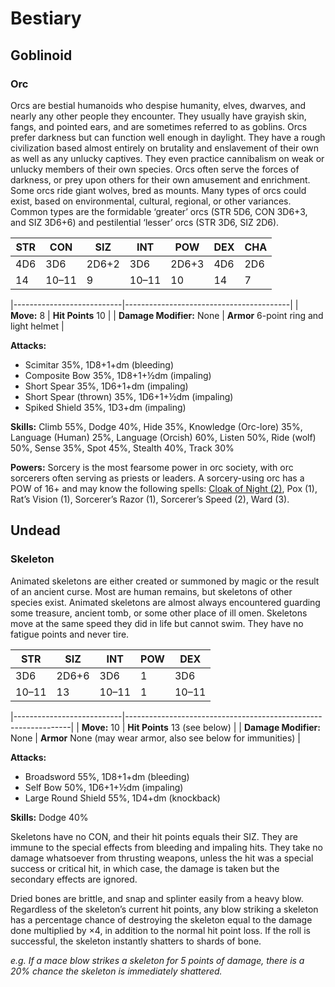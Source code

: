 # Bestiary

## Goblinoid

### Orc

Orcs are bestial humanoids who despise humanity, elves, dwarves, and nearly any other people they encounter. They usually have grayish skin, fangs, and pointed ears, and are sometimes referred to as goblins. Orcs prefer darkness but can function well enough in daylight. They have a rough civilization based almost entirely on brutality and enslavement of their own as well as any unlucky captives. They even practice cannibalism on weak or unlucky members of their own species. Orcs often serve the forces of darkness, or prey upon others for their own amusement and enrichment. Some orcs ride giant wolves, bred as mounts. Many types of orcs could exist, based on environmental, cultural, regional, or other variances. Common types are the formidable ‘greater’ orcs (STR 5D6, CON 3D6+3, and SIZ 3D6+6) and pestilential ‘lesser’ orcs (STR 3D6, SIZ 2D6).

| **STR** | **CON** | **SIZ** | **INT** | **POW** | **DEX** | **CHA** |
|---------|---------|---------|---------|---------|---------|---------|
| 4D6     | 3D6     | 2D6+2   | 3D6     | 2D6+3   | 4D6     | 2D6     |
| 14      | 10–11   | 9       | 10–11   | 10      | 14      | 7       |

|---------------------------|-----------------------------------------|
| **Move:** 8               | **Hit Points** 10                       |
| **Damage Modifier:** None | **Armor** 6-point ring and light helmet |

**Attacks:**

-   Scimitar 35%, 1D8+1+dm (bleeding)
-   Composite Bow 35%, 1D8+1+½dm (impaling)
-   Short Spear 35%, 1D6+1+dm (impaling)
-   Short Spear (thrown) 35%, 1D6+1+½dm (impaling)
-   Spiked Shield 35%, 1D3+dm (impaling)

**Skills:** Climb 55%, Dodge 40%, Hide 35%, Knowledge (Orc-lore) 35%, Language (Human) 25%, Language (Orcish) 60%, Listen 50%, Ride (wolf) 50%, Sense 35%, Spot 45%, Stealth 40%, Track 30%

**Powers:** Sorcery is the most fearsome power in orc society, with orc sorcerers often serving as priests or leaders. A sorcery-using orc has a POW of 16+ and may know the following spells: [Cloak of Night (2)][cloak-of-night], Pox (1), Rat’s Vision (1), Sorcerer’s Razor (1), Sorcerer’s Speed (2), Ward (3).

## Undead

### Skeleton

Animated skeletons are either created or summoned by magic or the result of an ancient curse. Most are human remains, but skeletons of other species exist. Animated skeletons are almost always encountered guarding some treasure, ancient tomb, or some other place of ill omen. Skeletons move at the same speed they did in life but cannot swim. They have no fatigue points and never tire.

| **STR** | **SIZ** | **INT** | **POW** | **DEX** |
|---------|---------|---------|---------|---------|
| 3D6     | 2D6+6   | 3D6     | 1       | 3D6     |
| 10–11   | 13      | 10–11   | 1       | 10–11   |

|---------------------------|----------------------------------------------------------------|
| **Move:** 10              | **Hit Points** 13 (see below)                                  |
| **Damage Modifier:** None | **Armor** None (may wear armor, also see below for immunities) |

**Attacks:**

-   Broadsword 55%, 1D8+1+dm (bleeding)
-   Self Bow 50%, 1D6+1+½dm (impaling)
-   Large Round Shield 55%, 1D4+dm (knockback)

**Skills:** Dodge 40%

Skeletons have no CON, and their hit points equals their SIZ. They are immune to the special effects from bleeding and impaling hits. They take no damage whatsoever from thrusting weapons, unless the hit was a special success or critical hit, in which case, the damage is taken but the secondary effects are ignored.

Dried bones are brittle, and snap and splinter easily from a heavy blow. Regardless of the skeleton’s current hit points, any blow striking a skeleton has a percentage chance of destroying the skeleton equal to the damage done multiplied by ×4, in addition to the normal hit point loss. If the roll is successful, the skeleton instantly shatters to shards of bone.

_e.g. If a mace blow strikes a skeleton for 5 points of damage, there is a 20% chance the skeleton is immediately shattered._

[cloak-of-night]: https://brp-codex.com/#/Sorcery?id=cloak-of-night-1-4